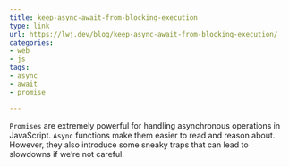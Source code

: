 ```yaml
---
title: keep-async-await-from-blocking-execution
type: link
url: https://lwj.dev/blog/keep-async-await-from-blocking-execution/
categories: 
- web
- js
tags: 
- async
- await
- promise

---
```


`Promises` are extremely powerful for handling asynchronous operations in JavaScript. `Async` functions make them easier to read and reason about. However, they also introduce some sneaky traps that can lead to slowdowns if we’re not careful.

<!-- more -->
